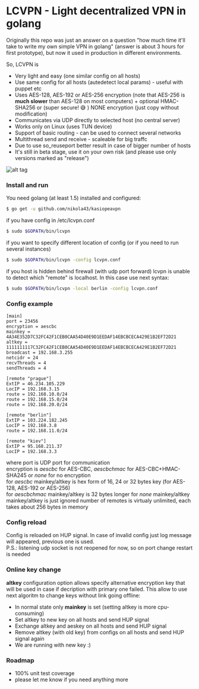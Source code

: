 # LCVPN - Light decentralized VPN in golang

Originally this repo was just an answer on a question "how much time it'll take to write my own simple VPN in golang" (answer is about 3 hours for first prototype), but now it used in production in different environments.

So, LCVPN is
  - Very light and easy (one similar config on all hosts)
  - Use same config for all hosts (autedetect local params) - useful with puppet etc
  - Uses AES-128, AES-192 or AES-256 encryption (note that AES-256 is **much slower** than AES-128 on most computers) + optional HMAC-SHA256 or (super secure! 😅 ) NONE encryption (just copy without modification)
  - Communicates via UDP directly to selected host (no central server)
  - Works only on Linux (uses TUN device)
  - Support of basic routing - can be used to connect several networks
  - Multithread send and receive - scaleable for big traffc
  - Due to use so_reuseport better result in case of bigger number of hosts
  - It's still in beta stage, use it on your own risk (and please use only versions marked as "release")

![alt tag](https://raw.githubusercontent.com/kanocz/lcvpn/master/topology.png)

### Install and run

You need golang (at least 1.5) installed and configured:

```sh
$ go get -u github.com/nikola43/kasiopeavpn
```

if you have config in /etc/lcvpn.conf

```sh
$ sudo $GOPATH/bin/lcvpn
```

if you want to specify different location of config (or if you need to run several instances)

```sh
$ sudo $GOPATH/bin/lcvpn -config lcvpn.conf
```
if you host is hidden behind firewall (with udp port forward) lcvpn is unable to detect
which "remote" is localhost. In this case use next syntax:

```sh
$ sudo $GOPATH/bin/lcvpn -local berlin -config lcvpn.conf
```


### Config example

```
[main]
port = 23456
encryption = aescbc
mainkey = 4A34E352D7C32FC42F1CEB0CAA54D40E9D1EEDAF14EBCBCECA429E1B2EF72D21
altkey = 1111111117C32FC42F1CEB0CAA54D40E9D1EEDAF14EBCBCECA429E1B2EF72D21
broadcast = 192.168.3.255
netcidr = 24
recvThreads = 4
sendThreads = 4

[remote "prague"]
ExtIP = 46.234.105.229
LocIP = 192.168.3.15
route = 192.168.10.0/24
route = 192.168.15.0/24
route = 192.168.20.0/24

[remote "berlin"]
ExtIP = 103.224.182.245
LocIP = 192.168.3.8
route = 192.168.11.0/24

[remote "kiev"]
ExtIP = 95.168.211.37
LocIP = 192.168.3.3
```

where port is UDP port for communication  
encryption is *aescbc* for AES-CBC, *aescbchmac* for AES-CBC+HMAC-SHA245 or *none* for no encryption  
for *aescbc* mainkey/altkey is hex form of 16, 24 or 32 bytes key (for AES-128, AES-192 or AES-256)  
for *aescbchmac* mainkey/altkey is 32 bytes longer
for *none* mainkey/altkey mainkey/altkey is just ignored
number of remotes is virtualy unlimited, each takes about 256 bytes in memory  

### Config reload

Config is reloaded on HUP signal. In case of invalid config just log message will appeared, previous one is used.  
P.S.: listening udp socket is not reopened for now, so on port change restart is needed

### Online key change

**altkey** configuration option allows specify alternative encryption key that will be used in case if decription with primary
one failed. This allow to use next algoritm to change keys without link going offline:
  - In normal state only **mainkey** is set (setting altkey is more cpu-consuming)
  - Set altkey to new key on all hosts and send HUP signal
  - Exchange altkey and aeskey on all hosts and send HUP signal
  - Remove altkey (with old key) from configs on all hosts and send HUP signal again
  - We are running with new key :)

### Roadmap

* 100% unit test coverage
* please let me know if you need anything more

